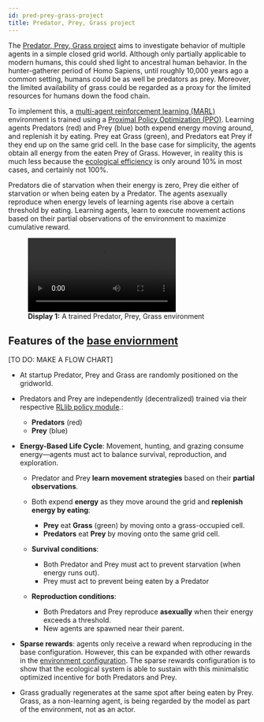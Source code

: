 ```yaml
---
id: pred-prey-grass-project
title: Predator, Prey, Grass project
---
```


The [Predator, Prey, Grass project](https://github.com/doesburg11/PredPreyGrass) aims to investigate behavior of multiple agents in a simple closed grid world. Although only partially applicable to modern humans, this could shed light to ancestral human behavior. In the hunter-gatherer period of Homo Sapiens, until roughly 10,000 years ago a common setting, humans could be as well be predators as prey. Moreover, the limited availability of grass could be regarded as a proxy for the limited resources for humans down the food chain.

To implement this, a [multi-agent reinforcement learning (MARL)](https://en.wikipedia.org/wiki/Multi-agent_reinforcement_learning) environment is trained using a [Proximal Policy Optimization (PPO)](https://en.wikipedia.org/wiki/Proximal_policy_optimization). Learning agents Predators (red) and Prey (blue) both expend energy moving around, and replenish it by eating. Prey eat Grass (green), and Predators eat Prey if they end up on the same grid cell. In the base case for simplicity, the agents obtain all energy from the eaten Prey of Grass. However, in reality this is much less because the [ecological efficiency](https://en.wikipedia.org/wiki/Ecological_efficiency) is only around 10% in most cases, and certainly not 100%.

Predators die of starvation when their energy is zero, Prey die either of starvation or when being eaten by a Predator. The agents asexually reproduce when energy levels of learning agents rise above a certain threshold by eating. Learning agents, learn to execute movement actions based on their partial observations of the environment to maximize cumulative reward.


<figure style={{ textAlign: 'center' }}>
  <video controls style={{ width: '100%', height: 'auto' }}>
    <source src="/videos/predpreygrass.mp4" type="video/mp4" />
    Your browser does not support the video tag.
    <figcaption><strong>Display 1:</strong> Behavior visibility</figcaption>
  </video>
  <figcaption><strong>Display 1:</strong> A trained Predator, Prey, Grass environment</figcaption>
</figure>


## Features of the [base enviornment](https://github.com/doesburg11/PredPreyGrass/tree/main/src/predpreygrass/rllib/v1_0)

[TO DO: MAKE A FLOW CHART]

* At startup Predator, Prey and Grass are randomly positioned on the gridworld.

* Predators and Prey are independently (decentralized) trained via their respective [RLlib policy module](https://docs.ray.io/en/master/rllib/rl-modules.html).:

  * **Predators** (red)
  * **Prey** (blue)

* **Energy-Based Life Cycle**: Movement, hunting, and grazing consume energy—agents must act to balance survival, reproduction, and exploration.

  * Predator and Prey **learn movement strategies** based on their **partial observations**.
  * Both expend **energy** as they move around the grid and **replenish energy by eating**:

    * **Prey** eat **Grass** (green) by moving onto a grass-occupied cell.
    * **Predators** eat **Prey** by moving onto the same grid cell.

  * **Survival conditions**:

    * Both Predator and Prey must act to prevent starvation (when energy runs out).
    * Prey must act to prevent being eaten by a Predator

  * **Reproduction conditions**:

      * Both Predators and Prey reproduce **asexually** when their energy exceeds a threshold.
      * New agents are spawned near their parent.
- **Sparse rewards**: agents only receive a reward when reproducing in the base configuration. However, this can be expanded with other rewards in the [environment configuration](https://github.com/doesburg11/PredPreyGrass/blob/main/src/predpreygrass/rllib/v1_0/config_env.py). The sparse rewards configuration is to show that the ecological system is able to sustain with this minimalstic optimized incentive for both Predators and Prey.

* Grass gradually regenerates at the same spot after being eaten by Prey. Grass, as a non-learning agent, is being regarded by the model as part of the environment, not as an actor.
